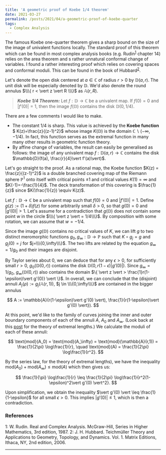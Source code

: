 ```yaml
---
title: 'A geometric proof of Koebe 1/4 theorem'
date: 2021-03-27
permalink: /posts/2021/04/a-geometric-proof-of-koebe-quarter
tags:
  - Complex Analysis
---
```


The famous Koebe one-quarter theorem gives a sharp bound on the size of the image of univalent functions locally. The standard proof of this theorem which can be found in most complex analysis books (e.g. Rudin<sup>[1](#fn1)</sup> chapter 14) relies on the area theorem and s rather unnatural conformal change of variables. I found a rather interesting proof which relies on covering spaces and conformal moduli. This can be found in the book of Hubbard<sup>[2](#fn2)</sup>.

Let's denote the open disk centered at $a \in \mathbb{C}$ of radius $r>0$ by $\mathbb{D}(a,r)$. The unit disk will be especially denoted by $\mathbb{D}$. We'd also denote the round annulus $\\\{ r < \vert z \vert R \\\}$ as $\mathbb{A}(r,R)$.

> **_Koebe 1/4 Theorem:_** Let $f: \mathbb{D} \to \mathbb{C}$ be a univalent map. If $f(0)=0$ and $\vert f'(0)\vert =1$, then the image $f(\mathbb{D})$ contains the disk $\mathbb{D}(0,1/4)$.

There are a few comments I would like to make.
* The constant $1/4$ is sharp. This value is achieved by the **Koebe function** $ K(z)=\frac{z}{(z-1)^2}$ whose image $K(\mathbb{D})$ is the domain $\mathbb{C}\backslash (-\infty,-1/4)$. In fact, this function serves as the extremal function in many many other results in geometric function theory.
* By affine change of variables, the result can easily be generalised as follows: the image of any univalent map $f: \mathbb{D}(a,r) \to \mathbb{C}$ contains the disk $\mathbb{D}(f(a), \frac{r}{4}\vert f'(a)\vert)$.

Let's go straight to the proof. As a rational map, the Koebe function $K(z) = \frac{z}{(z-1)^2}$ is a double branched covering map of the Riemann sphere $\mathbb{P}^1$ onto itself with critical points $\pm 1$ and critical values $K(1) = \infty$ and $K(-1)=-\frac{1}{4}$. The deck transformation of this covering is $\frac{1}{z}$ since $K(\frac{1}{z}) \equiv K(z)$.

Let $f: \mathbb{D} \to \mathbb{C}$ be a univalent map such that $f(0)=0$ and $\vert f'(0)\vert =1$. Define $g(z) := (1+\delta)f(z)$ for some arbitrarily small $\delta>0$, so that $g(0) = 0$ and $\vert g'(0) \vert > 1$. Let's assume for a contradiction that $g(\mathbb{D})$ does not contain some point $w$ in the circle $\\\{ \vert z \vert = 1/4\\\}$. By composition with some rotation, we can assume that $w=-1/4$.

Since the image $g(\mathbb{D})$ contains no critical values of $K$, we can lift $g$ to two distinct meromorphic functions $g_0, g_{\infty} : \mathbb{D} \to \mathbb{P}$ such that $K \circ g_j = g$ and $g_j(0) = j$ for $j=\\\{0,\infty\\\}$. The two lifts are related by the equation $g_\infty = 1/g_0$ and their images are disjoint.

By Taylor series about $0$, we can deduce that for any $\epsilon >0$, for sufficiently small $r>0$, $g_0(\mathbb{D}(0,r))$ contains the disk $\mathbb{D}(0, r(1-\epsilon)\vert g'(0) \vert)$. Since $g_\infty = 1/g_0$, $g_\infty(\mathbb{D}(0,r))$ also contains the domain $\\\{ \vert z \vert > \frac{1}r(1-\epsilon)\vert g'(0)} \vert \\\}$. In overall, we can conclude that the (disjoint) annuli $A_j(\rho) := g_j(\mathbb{A}(r, 1))$, $j \in \\\{0,\infty\\\}$ are contained in the bigger annulus

$$
A := \mathbb{A}(r(1-\epsilon)\vert g'(0) \vert), \frac{1}{r(1-\epsilon)\vert g'(0) \vert}).
$$

At this point, we'd like to the family of curves joining the inner and outer boundary components of each of the annuli $A$, $A_0$ and $A_\infty$. (Look back at this [post](/posts/2020/09/extremal-length) for the theory of extremal lengths.) We calculate the moduli of each of these annuli:

$$
\text{mod}(A_0) = \text{mod}(A_\infty) = \text{mod}(\mathbb{A}(r,1)) = \frac{1}{2\pi} \log\frac{1}{r}, \quad \text{mod}(A) = \frac{1}{2\pi} \log\frac{1}{r^2}.
$$

By the series law, for the theory of extremal lengths), we have the inequality $\text{mod}(A_0) + \text{mod}(A_\infty) \leq \text{mod}(A)$ which then gives us:

$$
\frac{1}{\pi} \log\frac{1}{r} \leq \frac{1}{2\pi} \log\frac{1}{r^2(1-\epsilon)^2\vert g'(0) \vert^2}.
$$

Upon simplification, we obtain the inequality $\vert g'(0) \vert \leq \frac{1}{1-\epsilon}$ for all small $\epsilon >0$. This implies $\vert g'(0) \vert \leq 1$, which is then a contradiction.

### References

<a name="fn1">1</a>: W. Rudin. Real and Complex Analysis. McGraw-Hill, Series in Higher Mathematics, 3rd edition, 1987.
<a name="fn2">2</a>: J. H. Hubbard. Teichmüller Theory and Applications to Geometry, Topology, and Dynamics. Vol. 1. Matrix Editions, Ithaca, NY, 2nd edition, 2006.  

------
